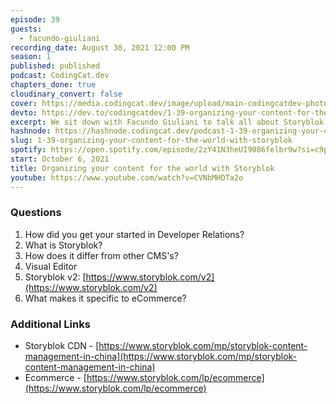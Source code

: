 ```yaml
---
episode: 39
guests:
  - facundo-giuliani
recording_date: August 30, 2021 12:00 PM
season: 1
published: published
podcast: CodingCat.dev
chapters_done: true
cloudinary_convert: false
cover: https://media.codingcat.dev/image/upload/main-codingcatdev-photo/q2eng4nciqybq8clwg6k.png
devto: https://dev.to/codingcatdev/1-39-organizing-your-content-for-the-world-with-storyblok-4co1
excerpt: We sit down with Facundo Giuliani to talk all about Storyblok and how it differs form other Content Management System.
hashnode: https://hashnode.codingcat.dev/podcast-1-39-organizing-your-content-for-the-world-with-storyblok
slug: 1-39-organizing-your-content-for-the-world-with-storyblok
spotify: https://open.spotify.com/episode/2zY41N3heUI9086felbr9w?si=c9pH-CffT76a68uMg5jFLQ
start: October 6, 2021
title: Organizing your content for the world with Storyblok
youtube: https://www.youtube.com/watch?v=CVNbMHDTa2o
---
```


### Questions

1. How did you get your started in Developer Relations?
2. What is Storyblok?
3. How does it differ from other CMS's?
4. Visual Editor
5. Storyblok v2: [https://www.storyblok.com/v2](https://www.storyblok.com/v2)
6. What makes it specific to eCommerce?

### Additional Links

- Storyblok CDN - [https://www.storyblok.com/mp/storyblok-content-management-in-china](https://www.storyblok.com/mp/storyblok-content-management-in-china)
- Ecommerce - [https://www.storyblok.com/lp/ecommerce](https://www.storyblok.com/lp/ecommerce)
